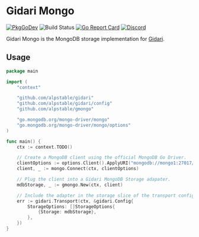# Gidari Mongo

[![PkgGoDev](https://img.shields.io/badge/go.dev-docs-007d9c?logo=go&logoColor=white)](https://pkg.go.dev/github.com/alpstable/gmongo)
![Build Status](https://github.com/alpstable/gmongo/actions/workflows/ci.yml/badge.svg)
[![Go Report Card](https://goreportcard.com/badge/github.com/alpstable/gmongo)](https://goreportcard.com/report/github.com/alpstable/gidari-cli)
[![Discord](https://img.shields.io/discord/987810353767403550)](https://discord.gg/3jGYQz74s7)

Gidari Mongo is the MongoDB storage implementation for [Gidari](https://github.com/alpstable/gidari).

## Usage

```go
package main

import (
	"context"

	"github.com/alpstable/gidari"
	"github.com/alpstable/gidari/config"
	"github.com/alpstable/gmongo"

	"go.mongodb.org/mongo-driver/mongo"
	"go.mongodb.org/mongo-driver/mongo/options"
)

func main() {
	ctx := context.TODO()

	// Create a MongoDB client using the official MongoDB Go Driver.
	clientOptions := options.Client().ApplyURI("mongodb://mongo1:27017/defaultdb")
	client, _ := mongo.Connect(ctx, clientOptions)

	// Plug the client into a Gidari MongoDB Storage adapater.
	mdbStorage, _ := gmongo.New(ctx, client)

	// Include the adapter in the storage slice of the transport configuration.
	err := gidari.Transport(ctx, &gidari.Config{
		StorageOptions: []StorageOptions{
			{Storage: mdbStorage},
		},
	})
}
```
